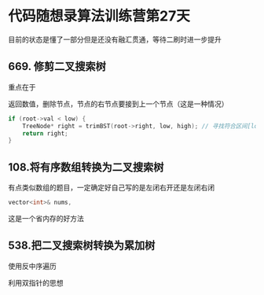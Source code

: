 # 代码随想录算法训练营第27天

目前的状态是懂了一部分但是还没有融汇贯通，等待二刷时进一步提升

## 669. 修剪二叉搜索树

重点在于

返回数值，删除节点，节点的右节点要接到上一个节点（这是一种情况）

```c++
if (root->val < low) {
    TreeNode* right = trimBST(root->right, low, high); // 寻找符合区间[low, high]的节点
    return right;
}
```

## 108.将有序数组转换为二叉搜索树

有点类似数组的题目，一定确定好自己写的是左闭右开还是左闭右闭

```cpp
vector<int>& nums,
```

这是一个省内存的好方法

## 538.把二叉搜索树转换为累加树

使用反中序遍历

利用双指针的思想
